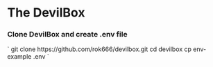 <h1>The DevilBox</h1>
<h3>Clone DevilBox and create .env file</h3>
`
git clone https://github.com/rok666/devilbox.git
cd devilbox
cp env-example .env
`


